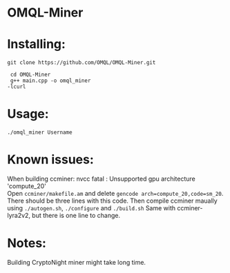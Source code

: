 # OMQL-Miner
<h1>Installing:</h1>
 <code>git clone https://github.com/OMQL/OMQL-Miner.git</code>
 
 <code>  cd OMQL-Miner</code><br>
 <code> g++ main.cpp -o omql_miner -lcurl</code>
 <h1>
 Usage:</h1>
  <code>./omql_miner Username</code>
 
 
 <h1>Known issues:  </h1>
 When building ccminer:
 nvcc fatal : Unsupported gpu architecture 'compute_20' <br>
 Open <code>ccminer/makefile.am</code> and delete <code>gencode arch=compute_20,code=sm_20</code>. There should be three lines with this code. Then compile ccminer maually using <code>./autogen.sh</code>, <code>./configure</code> and <code>./build.sh</code>
 Same with ccminer-lyra2v2, but there is one line to change.

<h1>Notes:</h1>
Building CryptoNight miner might take long time.
